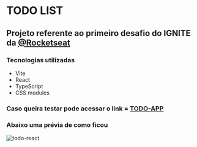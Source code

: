 # TODO LIST

## Projeto referente ao primeiro desafio do IGNITE da [@Rocketseat](https://www.rocketseat.com.br/)

### Tecnologias utilizadas

- Vite 
- React
- TypeScript
- CSS modules

### Caso queira testar pode acessar o link = [TODO-APP](https://todo-app.juwer.com.br/) 

### Abaixo uma prévia de como ficou

![todo-react](https://user-images.githubusercontent.com/60712131/180254249-b4fa6c6e-ec48-4396-91a4-1ea2c7c82615.gif)
